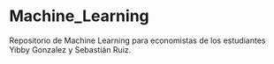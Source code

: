 # Machine_Learning
Repositorio de Machine Learning para economistas de los estudiantes Yibby Gonzalez y Sebastián Ruiz.
